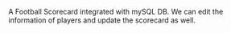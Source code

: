 A Football Scorecard integrated with mySQL DB. We can edit the information of players and update the scorecard as well.
